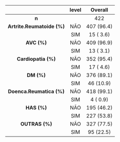 

|            &nbsp;            |  level  |  Overall   |
|:----------------------------:|:-------:|:----------:|
|            **n**             |         |    422     |
|  **Artrite.Reumatoide (%)**  |   NÃO   | 407 (96.4) |
|                              |   SIM   | 15 ( 3.6)  |
|         **AVC (%)**          |   NÃO   | 409 (96.9) |
|                              |   SIM   | 13 ( 3.1)  |
|     **Cardiopatia (%)**      |   NÃO   | 352 (95.4) |
|                              |   SIM   | 17 ( 4.6)  |
|          **DM (%)**          |   NÃO   | 376 (89.1) |
|                              |   SIM   | 46 (10.9)  |
|   **Doenca.Reumatica (%)**   |   NÃO   | 418 (99.1) |
|                              |   SIM   |  4 ( 0.9)  |
|         **HAS (%)**          |   NÃO   | 195 (46.2) |
|                              |   SIM   | 227 (53.8) |
|        **OUTRAS (%)**        |   NÃO   | 327 (77.5) |
|                              |   SIM   | 95 (22.5)  |


